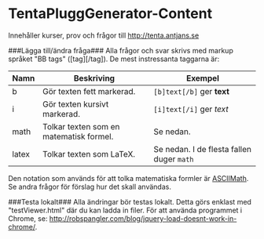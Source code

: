 TentaPluggGenerator-Content
===========================

Innehåller kurser, prov och frågor till http://tenta.antjans.se

###Lägga till/ändra fråga###
Alla frågor och svar skrivs med markup språket "BB tags" ([tag][/tag]).
De mest instressanta taggarna är:

| Namn          | Beskriving                                | Exempel                                   |
| ------------- | ----------------------------------------- | ------------------------------------------|
| b             | Gör texten fett markerad.                 | `[b]text[/b]` ger **text**                |
| i             | Gör texten kursivt markerad.              | `[i]text[/i]` ger _text_                  |
| math          | Tolkar texten som en matematisk formel.   | Se nedan.                                 |
| latex         | Tolkar texten som LaTeX.                  | Se nedan. I de flesta fallen duger `math` |

Den notation som används för att tolka matematiska formler är [ASCIIMath](http://www1.chapman.edu/~jipsen/mathml/asciimath.html). Se andra frågor för förslag hur det skall användas.

###Testa lokalt###
Alla ändringar bör testas lokalt. Detta görs enklast med "testViewer.html" där du kan ladda in filer. För att använda programmet i Chrome, se: http://robspangler.com/blog/jquery-load-doesnt-work-in-chrome/.
